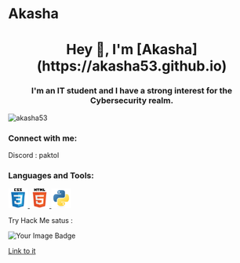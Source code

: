 # Akasha
<h1 align="center">Hey 👋, I'm [Akasha](https://akasha53.github.io)</h1>
<h3 align="center">I'm an IT student and I have a strong interest for the Cybersecurity realm.</h3>

<p align="left"> <img src="https://komarev.com/ghpvc/?username=akasha53&label=Profile%20views&color=0e75b6&style=flat" alt="akasha53" /> </p>


<h3 align="left">Connect with me:</h3>
<p align="left"> Discord : paktol
</p>

<h3 align="left">Languages and Tools:</h3>
<p align="left"> <a href="https://www.w3schools.com/css/" target="_blank" rel="noreferrer"> <img src="https://raw.githubusercontent.com/devicons/devicon/master/icons/css3/css3-original-wordmark.svg" alt="css3" width="40" height="40"/> </a> <a href="https://www.w3.org/html/" target="_blank" rel="noreferrer"> <img src="https://raw.githubusercontent.com/devicons/devicon/master/icons/html5/html5-original-wordmark.svg" alt="html5" width="40" height="40"/> </a> <a href="https://www.python.org" target="_blank" rel="noreferrer"> <img src="https://raw.githubusercontent.com/devicons/devicon/master/icons/python/python-original.svg" alt="python" width="40" height="40"/> </a> </p

Try Hack Me satus :

<img src="https://tryhackme-badges.s3.amazonaws.com/Akasha53.png" alt="Your Image Badge" />

[Link to it ](https://tryhackme.com/r/p/Akasha53)

